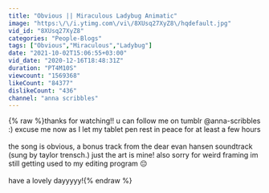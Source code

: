 ```yaml
---
title: "Obvious || Miraculous Ladybug Animatic"
image: "https:\/\/i.ytimg.com\/vi\/8XUsq27XyZ8\/hqdefault.jpg"
vid_id: "8XUsq27XyZ8"
categories: "People-Blogs"
tags: ["Obvious","Miraculous","Ladybug"]
date: "2021-10-02T15:06:55+03:00"
vid_date: "2020-12-16T18:48:31Z"
duration: "PT4M10S"
viewcount: "1569368"
likeCount: "84377"
dislikeCount: "436"
channel: "anna scribbles"
---
```

{% raw %}thanks for watching!! u can follow me on tumblr @anna-scribbles :) excuse me now as I let my tablet pen rest in peace for at least a few hours <br /><br />the song is obvious, a bonus track from the dear evan hansen soundtrack (sung by taylor trensch.) just the art is mine! also sorry for weird framing im still getting used to my editing program 😔<br /><br />have a lovely dayyyyy!{% endraw %}
